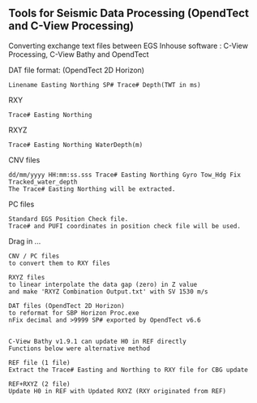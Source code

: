 ## Tools for Seismic Data Processing (OpendTect and C-View Processing)

Converting exchange text files between EGS Inhouse software : C-View Processing, C-View Bathy and OpendTect

DAT file format: (OpendTect 2D Horizon)
```
Linename Easting Northing SP# Trace# Depth(TWT in ms)
```

RXY
```
Trace# Easting Northing
```

RXYZ
```
Trace# Easting Northing WaterDepth(m)
```

CNV files
```
dd/mm/yyyy HH:mm:ss.sss Trace# Easting Northing Gyro Tow_Hdg Fix Tracked_water_depth
The Trace# Easting Northing will be extracted.
```

PC files
```
Standard EGS Position Check file.
Trace# and PUFI coordinates in position check file will be used.
```

Drag in ...
```
CNV / PC files
to convert them to RXY files

RXYZ files
to linear interpolate the data gap (zero) in Z value
and make 'RXYZ Combination Output.txt' with SV 1530 m/s

DAT files (OpendTect 2D Horizon)
to reformat for SBP Horizon Proc.exe
nFix decimal and >9999 SP# exported by OpendTect v6.6


C-View Bathy v1.9.1 can update H0 in REF directly
Functions below were alternative method

REF file (1 file)
Extract the Trace# Easting and Northing to RXY file for CBG update

REF+RXYZ (2 file)
Update H0 in REF with Updated RXYZ (RXY originated from REF)
```
